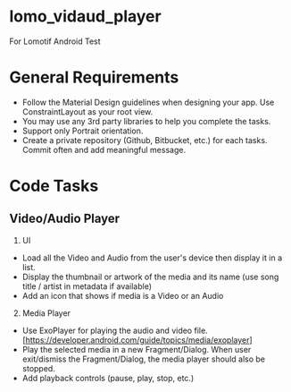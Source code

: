 # lomo_vidaud_player
For Lomotif Android Test

# General Requirements

* Follow the Material Design guidelines when designing your app. Use ConstraintLayout as your root view.
* You may use any 3rd party libraries to help you complete the tasks.
* Support only Portrait orientation.
* Create a private repository (Github, Bitbucket, etc.) for each tasks. Commit often and add meaningful message.

# Code Tasks

## Video/Audio Player

1. UI
* Load all the Video and Audio from the user's device then display it in a list.
* Display the thumbnail or artwork of the media and its name (use song title / artist in metadata if available)
* Add an icon that shows if media is a Video or an Audio

2. Media Player
* Use ExoPlayer for playing the audio and video file. [https://developer.android.com/guide/topics/media/exoplayer]
* Play the selected media in a new Fragment/Dialog. When user exit/dismiss the Fragment/Dialog, the media player should also be stopped.
* Add playback controls (pause, play, stop, etc.)
